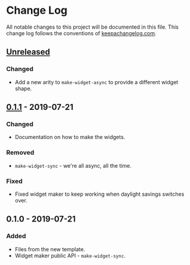 # Change Log
All notable changes to this project will be documented in this file. This change log follows the conventions of [keepachangelog.com](http://keepachangelog.com/).

## [Unreleased]
### Changed
- Add a new arity to `make-widget-async` to provide a different widget shape.

## [0.1.1] - 2019-07-21
### Changed
- Documentation on how to make the widgets.

### Removed
- `make-widget-sync` - we're all async, all the time.

### Fixed
- Fixed widget maker to keep working when daylight savings switches over.

## 0.1.0 - 2019-07-21
### Added
- Files from the new template.
- Widget maker public API - `make-widget-sync`.

[Unreleased]: https://github.com/your-name/concurrent/compare/0.1.1...HEAD
[0.1.1]: https://github.com/your-name/concurrent/compare/0.1.0...0.1.1
